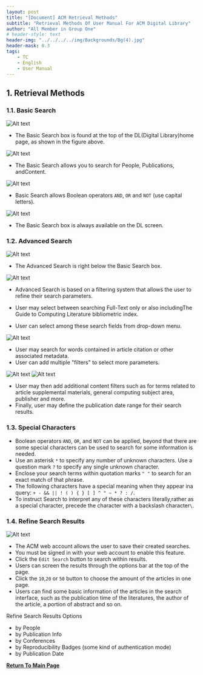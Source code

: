 ```yaml
---
layout: post
title: "[Document] ACM Retrieval Methods"
subtitle: "Retrieval Methods Of User Manual For ACM Digital Library"
author: "All Member in Group One"
# header-style: text
header-img: "../../../../img/Backgrounds/Bg(4).jpg"
header-mask: 0.3
tags:
    - TC
    - English
    - User Manual
---
```


##  1. <a name='RetrievalMethods'></a>Retrieval Methods

###  1.1. <a name='BasicSearch'></a>Basic Search


![Alt text](../../../../img/UserManual/image-22.png)

- The Basic Search box is found at the top of the DL(Digital Library)home page, as shown in the figure above.

![Alt text](../../../../img/UserManual/image-23.png)

- The Basic Search allows you to search for People, Publications, andContent.

![Alt text](../../../../img/UserManual/image-24.png)

- Basic Search allows Boolean operators ```AND```, ```OR``` and ```NOT``` (use capital letters).

![Alt text](../../../../img/UserManual/image-25.png)

- The Basic Search box is always available on the DL screen.

###  1.2. <a name='AdvancedSearch'></a>Advanced Search

![Alt text](../../../../img/UserManual/image-26.png)

- The Advanced Search is right below the Basic Search box.

![Alt text](../../../../img/UserManual/image-27.png)

- Advanced Search is based on a filtering system that allows the user to refine their search parameters.

- User may select between searching Full-Text only or also includingThe Guide to Computing Literature bibliometric index.

- User can select among these search fields from drop-down menu.

![Alt text](../../../../img/UserManual/image-28.png)

- User may search for words contained in article citation or other associated metadata.
- User can add multiple "filters" to select more parameters.

![Alt text](../../../../img/UserManual/image-29.png)
![Alt text](../../../../img/UserManual/image-30.png)

- User may then add additional content filters such as for terms related to article supplemental materials, general computing subject area, publisher and more.
- Finally, user may define the publication date range for their search results.

###  1.3. <a name='SpecialCharacters'></a>Special Characters

- Boolean operators ```AND```, ```OR```, and ```NOT``` can be applied, beyond that there are some special characters can be used to search for some information is needed.
- Use an asterisk ```*``` to specify any number of unknown characters. Use a question mark ```?``` to specify any single unknown character.
- Enclose your search terms within quotation marks ```" "``` to search for an exact match of that phrase.
- The following characters have a special meaning when they appear ina query: ```+ - && || ! ( ) { } [ ] ^ " ~ * ? : /```.
- To instruct Search to interpret any of these characters literally,rather as a special character, precede the character with a backslash character```\```.

###  1.4. <a name='RefineSearchResults'></a>Refine Search Results

![Alt text](../../../../img/UserManual/image-31.png)

- The ACM web account allows the user to save their created searches.
- You must be signed in with your web account to enable this feature.
- Click the ```Edit Search``` button to search within results.
- Users can screen the results through the options bar at the top of the page.
- Click the ```10```,```20``` or ```50``` button to choose the amount of the articles in one page.
- Users can find some basic information of the articles in the search interface, such as the publication time of the literatures, the author of the article, a portion of abstract and so on.

Refine Search Results Options

- by People
- by Publication Info
- by Conferences
- by Reproducibility Badges (some kind of authentication mode)
- by Publication Date

**[Return To Main Page](../ACM-Index-Page/index.html)**
